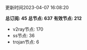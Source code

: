 更新时间2023-04-07 16:08:20

**总订阅: 45**
**总节点: 637**
**有效节点: 212**
- v2ray节点: 170
- ss节点: 36
- trojan节点: 6
